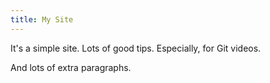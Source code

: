 ```yaml
---
title: My Site
---
```


It's a simple site.
Lots of good tips.
Especially, for Git videos.

And lots of extra paragraphs.
